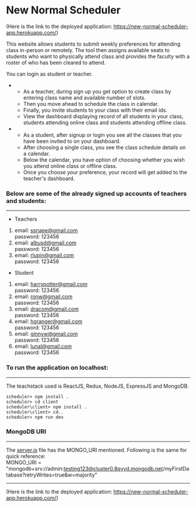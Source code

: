 # New Normal Scheduler

(Here is the link to the deployed application: https://new-normal-scheduler-app.herokuapp.com/)

This website allows students to submit weekly preferences for attending class in-person or remotely. 
The tool then assigns available seats to students who want to physically attend class
and provides the faculty with a roster of who has been cleared to attend.

You can login as student or teacher.
- - As a teacher, during sign up you get option to create class by entering class name and available number of slots.
  - Then you move ahead to schedule the class in calendar.
  - Finally, you invite students to your class with their email ids.
  - View the dashboard displaying record of all students in your class, students attending online class and students attending offline class.

- - As a student, after signup or login you see all the classes that you have been invited to on your dashboard.
  - After choosing a single class, you see the class schedule details on a calendar.
  - Below the calendar, you have option of choosing whether you wish you attend online class or offline class.
  - Once you choose your preference, your record will get added to the teacher's dashboard.
  
### Below are some of the already signed up accounts of teachers and students:
-----
  - Teachers
  1. email: ssnape@gmail.com <br/>
     password: 123456
  2. email: albusd@gmail.com <br/>
     password: 123456
  3. email: rlupin@gmail.com <br/>
     password: 123456
     
 - Student
  1. email: harrypotter@gmail.com <br/>
     password: 123456
  2. email: ronw@gmail.com <br/>
     password: 123456
  3. email: dracom@gmail.com <br/>
     password: 123456
  4. email: hgranger@gmail.com <br/>
     password: 123456
  5. email: ginnyw@gmail.com <br/>
     password: 123456
  6. email: lunal@gmail.com <br/>
     password: 123456
     
  ### To run the application on localhost:
  ____
  
  The teachstack used is ReactJS, Redux, NodeJS, ExpressJS and MongoDB.
  
    scheduler> npm install .
    scheduler> cd client
    scheduler\client> npm install .
    scheduler\client> cd..
    scheduler> npm run dev
    
### MongoDB URI
-----
The [server.js](https://github.com/shravani05/scheduler/blob/main/server/server.js) file has the MONGO_URI mentioned.
Following is the same for quick reference: <br/>
MONGO_URI = "mongodb+srv://admin:testing123@cluster0.8qyyd.mongodb.net/myFirstDatabase?retryWrites=true&w=majority"
  
-----


(Here is the link to the deployed application: https://new-normal-scheduler-app.herokuapp.com/)
